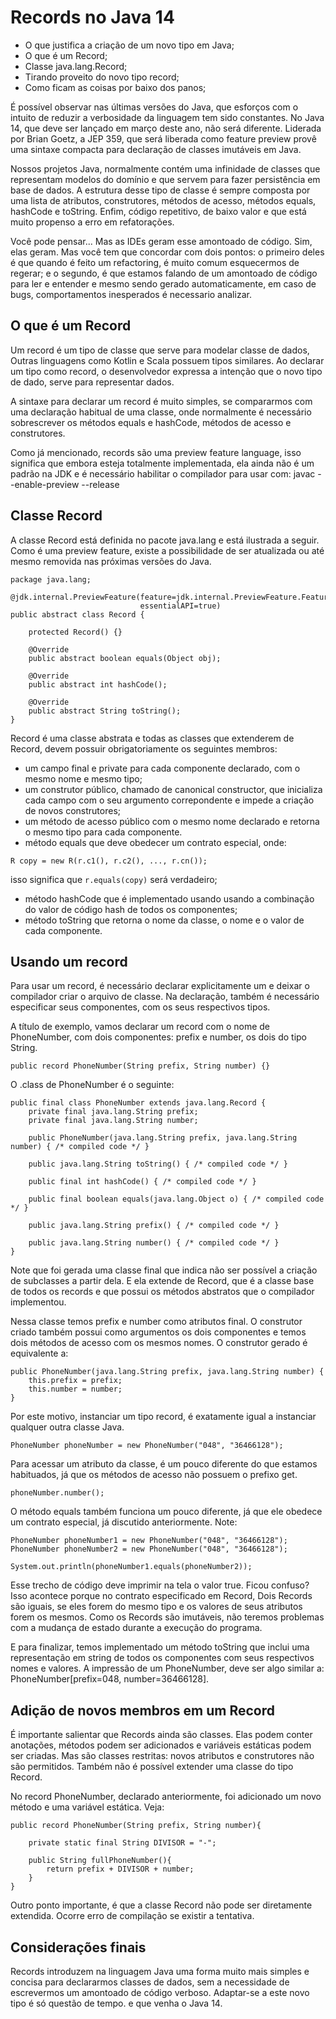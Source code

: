 
# Records no Java 14

- O que justifica a criação de um novo tipo em Java;
- O que é um Record;
- Classe java.lang.Record;
- Tirando proveito do novo tipo record;
- Como ficam as coisas por baixo dos panos;

É possível observar nas últimas versões do Java, que esforços com o intuito de reduzir a verbosidade da linguagem tem sido constantes. No Java 14, que deve ser lançado em março deste ano, não será diferente. Liderada por Brian Goetz, a JEP 359, que será liberada como feature preview provê uma sintaxe compacta para declaração de classes imutáveis em Java. 

Nossos projetos Java, normalmente contém uma infinidade de classes que representam modelos do domínio e que servem para fazer persistência em base de dados. A estrutura desse tipo de classe é sempre composta por uma lista de atributos, construtores, métodos de acesso, métodos equals, hashCode e toString. Enfim, código repetitivo, de baixo valor e que está muito propenso a erro em refatorações. 

Você pode pensar... Mas as IDEs geram esse amontoado de código. Sim, elas geram. Mas você tem que concordar com dois pontos: o primeiro deles é que quando é feito um refactoring, é muito comum esquecermos de regerar; e o segundo, é que estamos falando de um amontoado de código para ler e entender e mesmo sendo gerado automaticamente, em caso de bugs, comportamentos inesperados é necessario analizar.


## O que é um Record

Um record é um tipo de classe que serve para modelar classe de dados, Outras linguagens como Kotlin e Scala possuem tipos similares. Ao declarar um tipo como record, o desenvolvedor expressa a intenção que o novo tipo de dado, serve para representar dados.

A sintaxe para declarar um record é muito simples, se compararmos com uma declaração habitual de uma classe, onde normalmente é necessário sobrescrever os métodos equals e hashCode, métodos de acesso e construtores.

Como já mencionado, records são uma preview feature language, isso significa que embora esteja totalmente implementada, ela ainda não é um padrão na JDK e é necessário habilitar o compilador para usar com: javac --enable-preview --release 


## Classe Record

A classe Record está definida no pacote java.lang e está ilustrada a seguir. Como é uma preview feature, existe a possibilidade de ser atualizada ou até mesmo removida nas próximas versões do Java. 

```
package java.lang;

@jdk.internal.PreviewFeature(feature=jdk.internal.PreviewFeature.Feature.RECORDS,
                             essentialAPI=true)
public abstract class Record {

    protected Record() {}

    @Override
    public abstract boolean equals(Object obj);

    @Override
    public abstract int hashCode();

    @Override
    public abstract String toString();
}
```

Record é uma classe abstrata e todas as classes que extenderem de Record, devem possuir obrigatoriamente os seguintes membros:
- um campo final e private para cada componente declarado, com o mesmo nome e mesmo tipo;
- um construtor público, chamado de canonical constructor, que inicializa cada campo com o seu argumento correpondente e impede a criação de novos construtores;
- um método de acesso público com o mesmo nome declarado e retorna o mesmo tipo para cada componente.
- método equals que deve obedecer um contrato especial, onde:  
```
R copy = new R(r.c1(), r.c2(), ..., r.cn());
``` 
isso significa que ```r.equals(copy)``` será verdadeiro;
- método hashCode que é implementado usando usando a combinação do valor de código hash de todos os componentes;
- método toString que retorna o nome da classe, o nome e o valor de cada componente.


## Usando um record

Para usar um record, é necessário declarar explicitamente um e deixar o compilador criar o arquivo de classe. Na declaração, também é necessário especificar seus componentes, com os seus respectivos tipos.

A título de exemplo, vamos declarar um record com o nome de PhoneNumber, com dois componentes: prefix e number, os dois do tipo String.

```
public record PhoneNumber(String prefix, String number) {}
```

O .class de PhoneNumber é o seguinte: 

```
public final class PhoneNumber extends java.lang.Record {
    private final java.lang.String prefix;
    private final java.lang.String number;

    public PhoneNumber(java.lang.String prefix, java.lang.String number) { /* compiled code */ }

    public java.lang.String toString() { /* compiled code */ }

    public final int hashCode() { /* compiled code */ }

    public final boolean equals(java.lang.Object o) { /* compiled code */ }

    public java.lang.String prefix() { /* compiled code */ }

    public java.lang.String number() { /* compiled code */ }
}
```

Note que foi gerada uma classe final que indica não ser possível a criação de subclasses a partir dela. E ela extende de Record, que é a classe base de todos os records e que possui os métodos abstratos que o compilador implementou.

Nessa classe temos prefix e number como atributos final. O construtor criado também possui como argumentos os dois componentes e temos dois métodos de acesso com os mesmos nomes. O construtor gerado é equivalente a:

```
public PhoneNumber(java.lang.String prefix, java.lang.String number) {
    this.prefix = prefix;
    this.number = number;
}
```

Por este motivo, instanciar um tipo record, é exatamente igual a instanciar qualquer outra classe Java. 

```
PhoneNumber phoneNumber = new PhoneNumber("048", "36466128");
```

Para acessar um atributo da classe, é um pouco diferente do que estamos habituados, já que os métodos de acesso não possuem o prefixo get.

```
phoneNumber.number();
```

O método equals também funciona um pouco diferente, já que ele obedece um contrato especial, já discutido anteriormente. Note:

```
PhoneNumber phoneNumber1 = new PhoneNumber("048", "36466128");
PhoneNumber phoneNumber2 = new PhoneNumber("048", "36466128");

System.out.println(phoneNumber1.equals(phoneNumber2));
```

Esse trecho de código deve imprimir na tela o valor true. Ficou confuso? Isso acontece porque no contrato especificado em Record, Dois Records são iguais, se eles forem do mesmo tipo e os valores de seus atributos forem os mesmos. Como os Records são imutáveis, não teremos problemas com a mudança de estado durante a execução do programa.

E para finalizar, temos implementado um método toString que inclui uma representação em string de todos os componentes com seus respectivos nomes e valores. A impressão de um PhoneNumber, deve ser algo similar a: PhoneNumber[prefix=048, number=36466128].

## Adição de novos membros em um Record

É importante salientar que Records ainda são classes. Elas podem conter anotações, métodos podem ser adicionados e variáveis estáticas podem ser criadas. Mas são classes restritas: novos atributos e construtores não são permitidos. Também não é possível extender uma classe do tipo Record.

No record PhoneNumber, declarado anteriormente, foi adicionado um novo método e uma variável estática. Veja:

```
public record PhoneNumber(String prefix, String number){

    private static final String DIVISOR = "-";
 
    public String fullPhoneNumber(){
        return prefix + DIVISOR + number;
    }
}
```

Outro ponto importante, é que a classe Record não pode ser diretamente extendida. Ocorre erro de compilação se existir a tentativa.


## Considerações finais 

Records introduzem na linguagem Java uma forma muito mais simples e concisa para declararmos classes de dados, sem a necessidade de escrevermos um amontoado de código verboso. Adaptar-se a este novo tipo é só questão de tempo. e que venha o Java 14.



